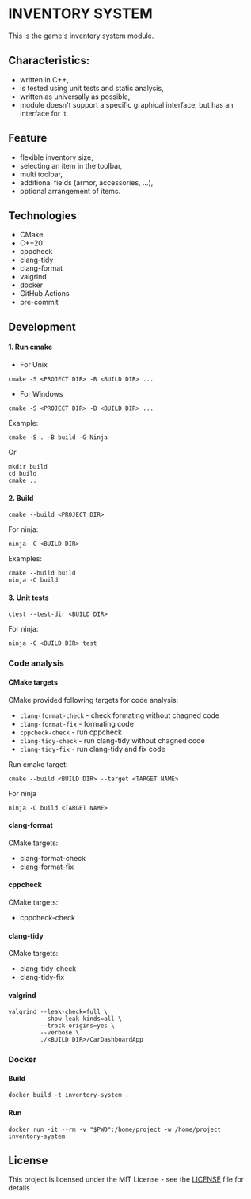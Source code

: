 # INVENTORY SYSTEM
This is the game's inventory system module.

## Characteristics:
- written in C++,
- is tested using unit tests and static analysis,
- written as universally as possible,
- module doesn't support a specific graphical interface, but has an interface for it.

## Feature
- flexible inventory size,
- selecting an item in the toolbar,
- multi toolbar,
- additional fields (armor, accessories, ...),
- optional arrangement of items.

## Technologies
- CMake
- C++20
- cppcheck
- clang-tidy
- clang-format
- valgrind
- docker
- GitHub Actions
- pre-commit

## Development
#### 1. Run cmake
- For Unix
```
cmake -S <PROJECT DIR> -B <BUILD DIR> ...
```
- For Windows
```
cmake -S <PROJECT DIR> -B <BUILD DIR> ...
```
Example:
```
cmake -S . -B build -G Ninja
```
Or
```
mkdir build
cd build
cmake ..
```
#### 2. Build
```
cmake --build <PROJECT DIR>
```
For ninja:
```
ninja -C <BUILD DIR>
```
Examples:
```
cmake --build build
ninja -C build
```
#### 3. Unit tests
````
ctest --test-dir <BUILD DIR>
````
For ninja:
```
ninja -C <BUILD DIR> test
```

### Code analysis
#### CMake targets
CMake provided following targets for code analysis:
- `clang-format-check` - check formating without chagned code
- `clang-format-fix` - formating code
- `cppcheck-check` - run cppcheck
- `clang-tidy-check` - run clang-tidy without chagned code
- `clang-tidy-fix` - run clang-tidy and fix code

Run cmake target:
```
cmake --build <BUILD DIR> --target <TARGET NAME>
```
For ninja
```
ninja -C build <TARGET NAME>
```

#### clang-format
CMake targets:
- clang-format-check
- clang-format-fix

#### cppcheck
CMake targets:
- cppcheck-check

#### clang-tidy
CMake targets:
- clang-tidy-check
- clang-tidy-fix

#### valgrind
```
valgrind --leak-check=full \
         --show-leak-kinds=all \
         --track-origins=yes \
         --verbose \
         ./<BUILD DIR>/CarDashboardApp
```

### Docker
#### Build
```
docker build -t inventory-system .
```
#### Run
```
docker run -it --rm -v "$PWD":/home/project -w /home/project inventory-system
```

## License
This project is licensed under the MIT License - see the [LICENSE](LICENSE.txt) file for details
